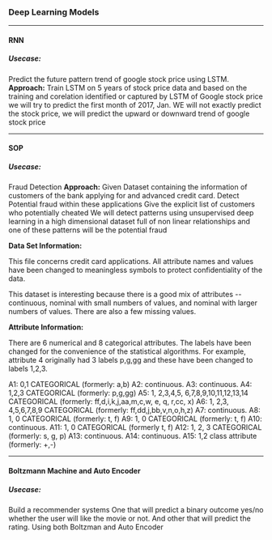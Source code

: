 ### Deep Learning Models
----------------------------------------
#### RNN
##### Usecase:
Predict the future pattern trend of google stock price using LSTM.
**Approach:**
Train LSTM on 5 years of stock price data and based on the training and corelation identified or captured by LSTM of Google stock price we will try to predict the first month of 2017, Jan.
WE will not exactly predict the stock price, we will predict the upward or downward trend of google stock price


--------------------------------------------

#### SOP
##### Usecase: 
Fraud Detection
**Approach:**
Given Dataset containing the information of customers of the bank applying for and advanced credit card.
Detect Potential fraud within these applications
Give the explicit list of customers who potentially cheated
We will detect patterns using unsupervised deep learning in a high dimensional dataset full of non linear relationships
and one of these patterns will be the potential fraud

**Data Set Information:**

This file concerns credit card applications. All attribute names and values have been changed to meaningless symbols to protect confidentiality of the data.

This dataset is interesting because there is a good mix of attributes -- continuous, nominal with small numbers of values, and nominal with larger numbers of values. There are also a few missing values.

**Attribute Information:**

There are 6 numerical and 8 categorical attributes. The labels have been changed for the convenience of the statistical algorithms. For example, attribute 4 originally had 3 labels p,g,gg and these have been changed to labels 1,2,3.

A1: 0,1 CATEGORICAL (formerly: a,b)
A2: continuous.
A3: continuous.
A4: 1,2,3 CATEGORICAL (formerly: p,g,gg)
A5: 1, 2,3,4,5, 6,7,8,9,10,11,12,13,14 CATEGORICAL (formerly: ff,d,i,k,j,aa,m,c,w, e, q, r,cc, x)
A6: 1, 2,3, 4,5,6,7,8,9 CATEGORICAL (formerly: ff,dd,j,bb,v,n,o,h,z)
A7: continuous.
A8: 1, 0 CATEGORICAL (formerly: t, f)
A9: 1, 0 CATEGORICAL (formerly: t, f)
A10: continuous.
A11: 1, 0 CATEGORICAL (formerly t, f)
A12: 1, 2, 3 CATEGORICAL (formerly: s, g, p)
A13: continuous.
A14: continuous.
A15: 1,2 class attribute (formerly: +,-)


---------------------------------------------------

#### Boltzmann Machine and Auto Encoder
##### Usecase: 
Build a  recommender systems
One that will predict a binary outcome yes/no whether the user will like the movie or not.
And other that will predict the rating.
Using both Boltzman and Auto Encoder
